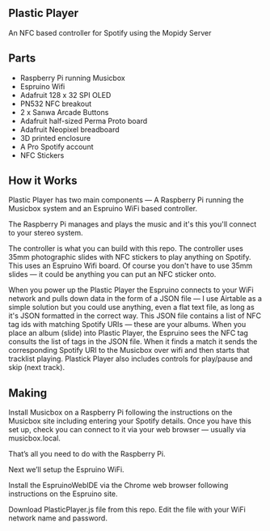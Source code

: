 Plastic Player
--------------

An NFC based controller for Spotify using the Mopidy Server

Parts
-----

* Raspberry Pi running Musicbox
* Espruino Wifi
* Adafruit 128 x 32 SPI OLED
* PN532 NFC breakout
* 2 x Sanwa Arcade Buttons
* Adafruit half-sized Perma Proto board
* Adafruit Neopixel breadboard
* 3D printed enclosure
* A Pro Spotify account
* NFC Stickers

How it Works
------------

Plastic Player has two main components — A Raspberry Pi running the Musicbox system and an Espruino WiFi based controller. 

The Raspberry Pi manages and plays the music and it's this you'll connect to your stereo system. 

The controller is what you can build with this repo. The controller uses 35mm photographic slides with NFC stickers to play anything on Spotify. This uses an Espruino Wifi board. Of course you don't have to use 35mm slides — it could be anything you can put an NFC sticker onto.

When you power up the Plastic Player the Espruino connects to your WiFi network and pulls down data in the form of a JSON file — I use Airtable as a simple solution but you could use anything, even a flat text file, as long as it's JSON formatted in the correct way. This JSON file contains a list of NFC tag ids with matching Spotify URIs — these are your albums. When you place an album (slide) into Plastic Player, the Espruino sees the NFC tag consults the list of tags in the JSON file.  When it finds a match it sends the corresponding Spotify URI to the Musicbox over wifi and then starts that tracklist playing. Plastick Player also includes controls for play/pause and skip (next track).

Making
------

Install Musicbox on a Raspberry Pi following the instructions on the Musicbox site including entering your Spotify details. Once you have this set up, check you can connect to it via your web browser — usually via musicbox.local. 

That’s all you need to do with the Raspberry Pi. 

Next we’ll setup the Espruino WiFi. 

Install the EspruinoWebIDE via the Chrome web browser following instructions on the Espruino site. 

Download PlasticPlayer.js file from this repo. Edit the file with your WiFi network name and password. 
